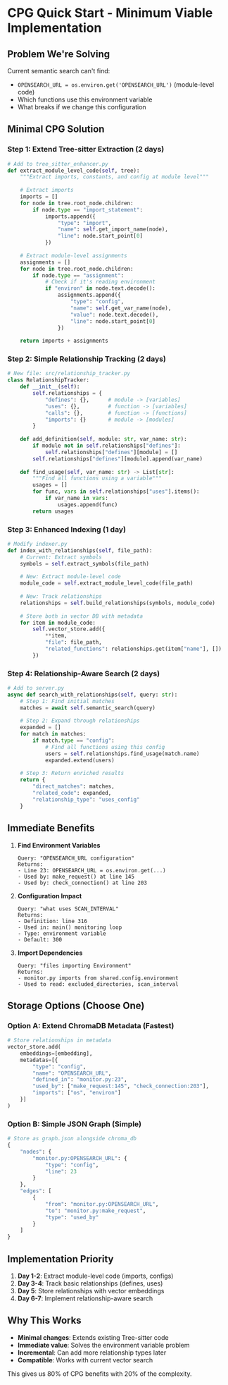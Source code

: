 # CPG Quick Start - Minimum Viable Implementation

## Problem We're Solving

Current semantic search can't find:
- `OPENSEARCH_URL = os.environ.get('OPENSEARCH_URL')` (module-level code)
- Which functions use this environment variable
- What breaks if we change this configuration

## Minimal CPG Solution

### Step 1: Extend Tree-sitter Extraction (2 days)

```python
# Add to tree_sitter_enhancer.py
def extract_module_level_code(self, tree):
    """Extract imports, constants, and config at module level"""
    
    # Extract imports
    imports = []
    for node in tree.root_node.children:
        if node.type == "import_statement":
            imports.append({
                "type": "import",
                "name": self.get_import_name(node),
                "line": node.start_point[0]
            })
    
    # Extract module-level assignments
    assignments = []
    for node in tree.root_node.children:
        if node.type == "assignment":
            # Check if it's reading environment
            if "environ" in node.text.decode():
                assignments.append({
                    "type": "config",
                    "name": self.get_var_name(node),
                    "value": node.text.decode(),
                    "line": node.start_point[0]
                })
    
    return imports + assignments
```

### Step 2: Simple Relationship Tracking (2 days)

```python
# New file: src/relationship_tracker.py
class RelationshipTracker:
    def __init__(self):
        self.relationships = {
            "defines": {},      # module -> [variables]
            "uses": {},         # function -> [variables]
            "calls": {},        # function -> [functions]
            "imports": {}       # module -> [modules]
        }
    
    def add_definition(self, module: str, var_name: str):
        if module not in self.relationships["defines"]:
            self.relationships["defines"][module] = []
        self.relationships["defines"][module].append(var_name)
    
    def find_usage(self, var_name: str) -> List[str]:
        """Find all functions using a variable"""
        usages = []
        for func, vars in self.relationships["uses"].items():
            if var_name in vars:
                usages.append(func)
        return usages
```

### Step 3: Enhanced Indexing (1 day)

```python
# Modify indexer.py
def index_with_relationships(self, file_path):
    # Current: Extract symbols
    symbols = self.extract_symbols(file_path)
    
    # New: Extract module-level code
    module_code = self.extract_module_level_code(file_path)
    
    # New: Track relationships
    relationships = self.build_relationships(symbols, module_code)
    
    # Store both in vector DB with metadata
    for item in module_code:
        self.vector_store.add({
            **item,
            "file": file_path,
            "related_functions": relationships.get(item["name"], [])
        })
```

### Step 4: Relationship-Aware Search (2 days)

```python
# Add to server.py
async def search_with_relationships(self, query: str):
    # Step 1: Find initial matches
    matches = await self.semantic_search(query)
    
    # Step 2: Expand through relationships
    expanded = []
    for match in matches:
        if match.type == "config":
            # Find all functions using this config
            users = self.relationships.find_usage(match.name)
            expanded.extend(users)
    
    # Step 3: Return enriched results
    return {
        "direct_matches": matches,
        "related_code": expanded,
        "relationship_type": "uses_config"
    }
```

## Immediate Benefits

1. **Find Environment Variables**
   ```
   Query: "OPENSEARCH_URL configuration"
   Returns:
   - Line 23: OPENSEARCH_URL = os.environ.get(...)
   - Used by: make_request() at line 145
   - Used by: check_connection() at line 203
   ```

2. **Configuration Impact**
   ```
   Query: "what uses SCAN_INTERVAL"
   Returns:
   - Definition: line 316
   - Used in: main() monitoring loop
   - Type: environment variable
   - Default: 300
   ```

3. **Import Dependencies**
   ```
   Query: "files importing Environment"
   Returns:
   - monitor.py imports from shared.config.environment
   - Used to read: excluded_directories, scan_interval
   ```

## Storage Options (Choose One)

### Option A: Extend ChromaDB Metadata (Fastest)
```python
# Store relationships in metadata
vector_store.add(
    embeddings=[embedding],
    metadatas=[{
        "type": "config",
        "name": "OPENSEARCH_URL",
        "defined_in": "monitor.py:23",
        "used_by": ["make_request:145", "check_connection:203"],
        "imports": ["os", "environ"]
    }]
)
```

### Option B: Simple JSON Graph (Simple)
```python
# Store as graph.json alongside chroma_db
{
    "nodes": {
        "monitor.py:OPENSEARCH_URL": {
            "type": "config",
            "line": 23
        }
    },
    "edges": [
        {
            "from": "monitor.py:OPENSEARCH_URL",
            "to": "monitor.py:make_request",
            "type": "used_by"
        }
    ]
}
```

## Implementation Priority

1. **Day 1-2**: Extract module-level code (imports, configs)
2. **Day 3-4**: Track basic relationships (defines, uses)
3. **Day 5**: Store relationships with vector embeddings
4. **Day 6-7**: Implement relationship-aware search

## Why This Works

- **Minimal changes**: Extends existing Tree-sitter code
- **Immediate value**: Solves the environment variable problem
- **Incremental**: Can add more relationship types later
- **Compatible**: Works with current vector search

This gives us 80% of CPG benefits with 20% of the complexity.